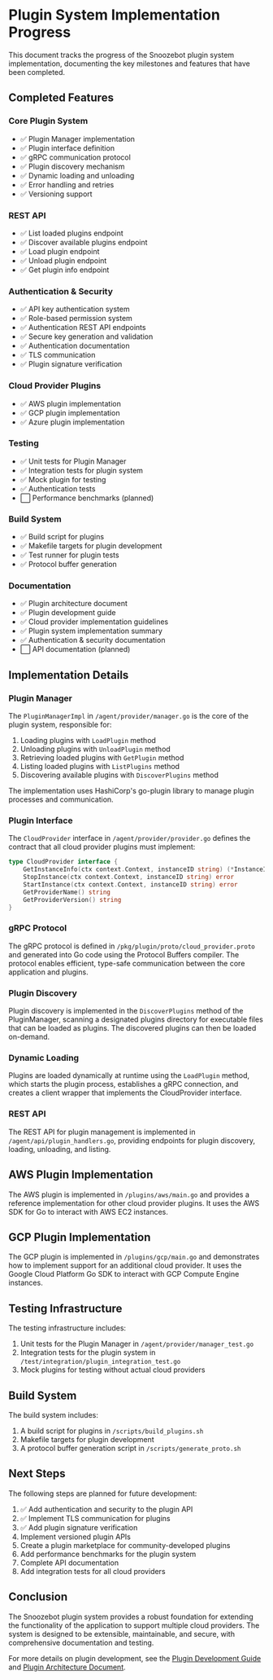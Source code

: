 # Plugin System Implementation Progress

This document tracks the progress of the Snoozebot plugin system implementation, documenting the key milestones and features that have been completed.

## Completed Features

### Core Plugin System

- ✅ Plugin Manager implementation
- ✅ Plugin interface definition
- ✅ gRPC communication protocol
- ✅ Plugin discovery mechanism
- ✅ Dynamic loading and unloading
- ✅ Error handling and retries
- ✅ Versioning support

### REST API

- ✅ List loaded plugins endpoint
- ✅ Discover available plugins endpoint
- ✅ Load plugin endpoint
- ✅ Unload plugin endpoint
- ✅ Get plugin info endpoint

### Authentication & Security

- ✅ API key authentication system
- ✅ Role-based permission system
- ✅ Authentication REST API endpoints
- ✅ Secure key generation and validation
- ✅ Authentication documentation
- ✅ TLS communication
- ✅ Plugin signature verification

### Cloud Provider Plugins

- ✅ AWS plugin implementation
- ✅ GCP plugin implementation
- ✅ Azure plugin implementation

### Testing

- ✅ Unit tests for Plugin Manager
- ✅ Integration tests for plugin system
- ✅ Mock plugin for testing
- ✅ Authentication tests
- ⬜ Performance benchmarks (planned)

### Build System

- ✅ Build script for plugins
- ✅ Makefile targets for plugin development
- ✅ Test runner for plugin tests
- ✅ Protocol buffer generation

### Documentation

- ✅ Plugin architecture document
- ✅ Plugin development guide
- ✅ Cloud provider implementation guidelines
- ✅ Plugin system implementation summary
- ✅ Authentication & security documentation
- ⬜ API documentation (planned)

## Implementation Details

### Plugin Manager

The `PluginManagerImpl` in `/agent/provider/manager.go` is the core of the plugin system, responsible for:

1. Loading plugins with `LoadPlugin` method
2. Unloading plugins with `UnloadPlugin` method
3. Retrieving loaded plugins with `GetPlugin` method
4. Listing loaded plugins with `ListPlugins` method
5. Discovering available plugins with `DiscoverPlugins` method

The implementation uses HashiCorp's go-plugin library to manage plugin processes and communication.

### Plugin Interface

The `CloudProvider` interface in `/agent/provider/provider.go` defines the contract that all cloud provider plugins must implement:

```go
type CloudProvider interface {
    GetInstanceInfo(ctx context.Context, instanceID string) (*InstanceInfo, error)
    StopInstance(ctx context.Context, instanceID string) error
    StartInstance(ctx context.Context, instanceID string) error
    GetProviderName() string
    GetProviderVersion() string
}
```

### gRPC Protocol

The gRPC protocol is defined in `/pkg/plugin/proto/cloud_provider.proto` and generated into Go code using the Protocol Buffers compiler. The protocol enables efficient, type-safe communication between the core application and plugins.

### Plugin Discovery

Plugin discovery is implemented in the `DiscoverPlugins` method of the PluginManager, scanning a designated plugins directory for executable files that can be loaded as plugins. The discovered plugins can then be loaded on-demand.

### Dynamic Loading

Plugins are loaded dynamically at runtime using the `LoadPlugin` method, which starts the plugin process, establishes a gRPC connection, and creates a client wrapper that implements the CloudProvider interface.

### REST API

The REST API for plugin management is implemented in `/agent/api/plugin_handlers.go`, providing endpoints for plugin discovery, loading, unloading, and listing.

## AWS Plugin Implementation

The AWS plugin is implemented in `/plugins/aws/main.go` and provides a reference implementation for other cloud provider plugins. It uses the AWS SDK for Go to interact with AWS EC2 instances.

## GCP Plugin Implementation

The GCP plugin is implemented in `/plugins/gcp/main.go` and demonstrates how to implement support for an additional cloud provider. It uses the Google Cloud Platform Go SDK to interact with GCP Compute Engine instances.

## Testing Infrastructure

The testing infrastructure includes:

1. Unit tests for the Plugin Manager in `/agent/provider/manager_test.go`
2. Integration tests for the plugin system in `/test/integration/plugin_integration_test.go`
3. Mock plugins for testing without actual cloud providers

## Build System

The build system includes:

1. A build script for plugins in `/scripts/build_plugins.sh`
2. Makefile targets for plugin development
3. A protocol buffer generation script in `/scripts/generate_proto.sh`

## Next Steps

The following steps are planned for future development:

1. ✅ Add authentication and security to the plugin API
2. ✅ Implement TLS communication for plugins
3. ✅ Add plugin signature verification
4. Implement versioned plugin APIs
5. Create a plugin marketplace for community-developed plugins
6. Add performance benchmarks for the plugin system
7. Complete API documentation
8. Add integration tests for all cloud providers

## Conclusion

The Snoozebot plugin system provides a robust foundation for extending the functionality of the application to support multiple cloud providers. The system is designed to be extensible, maintainable, and secure, with comprehensive documentation and testing.

For more details on plugin development, see the [Plugin Development Guide](./PLUGIN_DEVELOPMENT.md) and [Plugin Architecture Document](./PLUGIN_ARCHITECTURE.md).